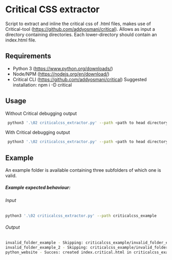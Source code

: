 # Critical CSS extractor
Script to extract and inline the critical css of .html files, makes use of Critical-tool (https://github.com/addyosmani/critical). 
Allows as input a directory containing directories. Each lower-directory should contain an index.html file.

## Requirements
- Python 3 (https://www.python.org/downloads/)
- Node/NPM (https://nodejs.org/en/download/)
- Critical CLI (https://github.com/addyosmani/critical) 
Suggested installation: npm i -D critical

## Usage
Without Critical debugging output
```sh
 python3 '.\02 criticalcss_extractor.py' --path <path to head directory>
```

With Critical debugging output
```sh
 python3 '.\02 criticalcss_extractor.py' --path <path to head directory> --criticalDebug True
```

## Example 
An example folder is available containing three subfolders of which one is valid. 

##### Example expected behaviour:
###### Input
```sh
python3 '.\02 criticalcss_extractor.py' --path criticalcss_example 
```
###### Output
```sh
invalid_folder_example - Skipping: criticalcss_example/invalid_folder_example: Given directory is empty
invalid_folder_example_2 - Skipping: criticalcss_example/invalid_folder_example_2: Folder does not contain index.html
python_website - Succes: created index.critical.html in criticalcss_example/python_website
```
